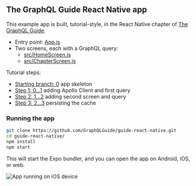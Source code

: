 ## The GraphQL Guide React Native app

This example app is built, tutorial-style, in the React Native chapter of [The GraphQL Guide](https://graphql.guide/).

- Entry point: [App.js](https://github.com/GraphQLGuide/guide-react-native/blob/master/App.js)
- Two screens, each with a GraphQL query:
  - [src/HomeScreen.js](https://github.com/GraphQLGuide/guide-react-native/blob/master/src/HomeScreen.js)
  - [src/ChapterScreen.js](https://github.com/GraphQLGuide/guide-react-native/blob/master/src/ChapterScreen.js)

Tutorial steps:

- [Starting branch: 0](https://github.com/GraphQLGuide/guide-react-native/tree/0) app skeleton
- [Step 1: 0...1](https://github.com/GraphQLGuide/guide-react-native/compare/0...1) adding Apollo Client and first query
- [Step 2: 1...2](https://github.com/GraphQLGuide/guide-react-native/compare/1...2) adding second screen and query
- [Step 3: 2...3](https://github.com/GraphQLGuide/guide-react-native/compare/2...3) persisting the cache

### Running the app

```sh
git clone https://github.com/GraphQLGuide/guide-react-native.git
cd guide-react-native/
npm install
npm start
```

This will start the Expo bundler, and you can open the app on Android, iOS, or web.

![App running on iOS device](https://res.cloudinary.com/graphql/image/upload/v1601574720/guide/expo-home-screen.png)